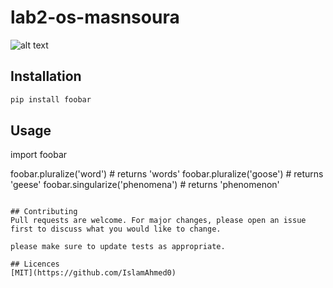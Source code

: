 # lab2-os-masnsoura
	


![alt text](https://www.pexels.com/photo/woman-wearing-blue-and-black-sun-gat-654693/)

## Installation



```bash
pip install foobar
```

## Usage


import foobar

foobar.pluralize('word') # returns 'words'
foobar.pluralize('goose') # returns 'geese'
foobar.singularize('phenomena') # returns 'phenomenon'
```

## Contributing
Pull requests are welcome. For major changes, please open an issue first to discuss what you would like to change.

please make sure to update tests as appropriate.

## Licences
[MIT](https://github.com/IslamAhmed0)




